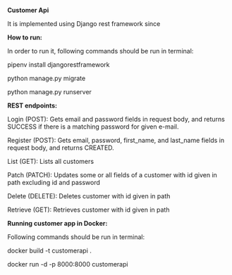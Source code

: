 **Customer Api**

It is implemented using Django rest framework since

**How to run:**

In order to run it, following commands should be run in terminal: 

pipenv install djangorestframework

python manage.py migrate

python manage.py runserver

**REST endpoints:**

Login (POST): Gets email and password fields in request body, and returns SUCCESS if there is a matching password for given e-mail.

Register (POST): Gets email, password, first_name, and last_name fields in request body, and returns CREATED.

List (GET): Lists all customers

Patch (PATCH): Updates some or all fields of a customer with id given in path excluding id and password

Delete (DELETE): Deletes customer with id given in path

Retrieve (GET): Retrieves customer with id given in path

**Running customer app in Docker:**

Following commands should be run in terminal:

docker build -t customerapi .

docker run -d -p 8000:8000 customerapi







